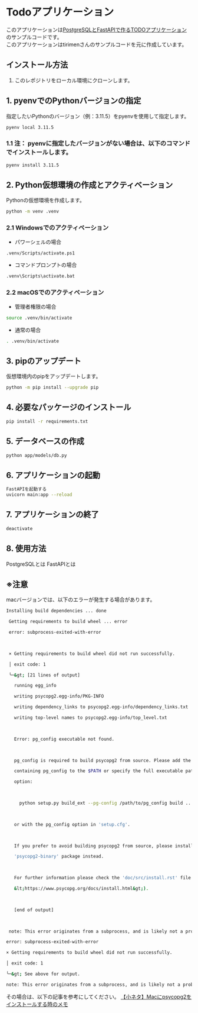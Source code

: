 # Todoアプリケーション
このアプリケーションは[PostgreSQLとFastAPIで作るTODOアプリケーション](https://zenn.dev/tirimen/articles/7b5861c40e8a77)のサンプルコードです。<br>
このアプリケーションはtirimenさんのサンプルコードを元に作成しています。<br>

## インストール方法

1. このレポジトリをローカル環境にクローンします。

## 1. pyenvでのPythonバージョンの指定

指定したいPythonのバージョン（例：3.11.5）をpyenvを使用して指定します。

```bash
pyenv local 3.11.5
```
### 1.1 **注：** pyenvに指定したバージョンがない場合は、以下のコマンドでインストールします。

```bash
pyenv install 3.11.5
```

## 2. Python仮想環境の作成とアクティベーション
Pythonの仮想環境を作成します。
```bash
python -m venv .venv
```
### 2.1 Windowsでのアクティベーション
- パワーシェルの場合
```bash
.venv/Scripts/activate.ps1
```

- コマンドプロンプトの場合
```bash
.venv\Scripts\activate.bat
```
### 2.2 macOSでのアクティベーション

- 管理者権限の場合
```bash
source .venv/bin/activate
```

- 通常の場合
```bash
. .venv/bin/activate
```

## 3. pipのアップデート

仮想環境内のpipをアップデートします。

```bash
python -m pip install --upgrade pip
```

## 4. 必要なパッケージのインストール

```bash
pip install -r requirements.txt
```

## 5. データベースの作成

```bash
python app/models/db.py
```
## 6. アプリケーションの起動

```bash
FastAPIを起動する
uvicorn main:app --reload
```

## 7. アプリケーションの終了

```bash
deactivate
```

## 8. 使用方法
PostgreSQLとは
FastAPIとは

## ※注意
macバージョンでは、以下のエラーが発生する場合があります。
```bash
Installing build dependencies ... done

 Getting requirements to build wheel ... error

 error: subprocess-exited-with-error

  

 × Getting requirements to build wheel did not run successfully.

 │ exit code: 1

 ╰─&gt; [21 lines of output]

   running egg_info

   writing psycopg2.egg-info/PKG-INFO

   writing dependency_links to psycopg2.egg-info/dependency_links.txt

   writing top-level names to psycopg2.egg-info/top_level.txt

    

   Error: pg_config executable not found.

    

   pg_config is required to build psycopg2 from source. Please add the directory

   containing pg_config to the $PATH or specify the full executable path with the

   option:

    

     python setup.py build_ext --pg-config /path/to/pg_config build ...

    

   or with the pg_config option in 'setup.cfg'.

    

   If you prefer to avoid building psycopg2 from source, please install the PyPI

   'psycopg2-binary' package instead.

    

   For further information please check the 'doc/src/install.rst' file (also at

   &lt;https://www.psycopg.org/docs/install.html&gt;).

    

   [end of output]

  

 note: This error originates from a subprocess, and is likely not a problem with pip.

error: subprocess-exited-with-error

× Getting requirements to build wheel did not run successfully.

│ exit code: 1

╰─&gt; See above for output.

note: This error originates from a subprocess, and is likely not a problem with pip.
```
その場合は、以下の記事を参考にしてください。
[【小ネタ】Macにpsycopg2をインストールする時のメモ](https://dev.classmethod.jp/articles/mac-psycopg2-install/)